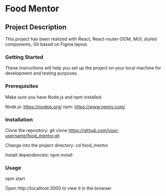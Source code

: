 # Food Mentor

## Project Description

This project has been realized with React, React-router-DOM, MUI, styled components, Git based on Figma layout.

### Getting Started

These instructions will help you set up the project on your local machine for development and testing purposes.

### Prerequisites

Make sure you have Node.js and npm installed.

Node.js: https://nodejs.org/ npm: https://www.npmjs.com/

### Installation

Clone the repository: git clone https://github.com/your-username/food_mentor.git

Change into the project directory: cd food_mentor

Install dependencies: npm install

### Usage

npm start

Open http://localhost:3000 to view it in the browser.
